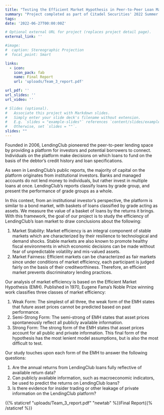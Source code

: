 ```yaml
---
title: "Testing the Efficient Market Hypothesis in Peer-to-Peer Loan Markets"
summary: "Project completed as part of Citadel Securities' 2022 Summer Data Open"
tags:
date: '2022-06-27T00:00:00Z'

# Optional external URL for project (replaces project detail page).
external_link: ''

#image: 
#  caption: Stereographic Projection
#  focal_point: Smart

links:
  - icon: 
    icon_pack: fab
    name: Final Report
    url: 'uploads/Team_3_report.pdf'

url_pdf: ''
url_slides: ''
url_video: ''

# Slides (optional).
#   Associate this project with Markdown slides.
#   Simply enter your slide deck's filename without extension.
#   E.g. `slides = "example-slides"` references `content/slides/example-slides.md`.
#   Otherwise, set `slides = ""`.
slides: ""
---
```


Founded in 2006, LendingClub pioneered the peer-to-peer lending space by providing a platform for investors
and potential borrowers to connect. Individuals on the platform make decisions on which loans to fund on the
basis of the debtor’s credit history and loan specifications.

As seen in LendingClub’s public reports, the majority of capital on the platform originates from institutional
investors. Banks and managed accounts do not lend money to individuals, but rather invest in multiple loans
at once. LendingClub’s reports classify loans by grade group, and present the performance of grade groups as
a whole.

In this context, from an institutional investor’s perspective, the platform is similar to a bond market, with
baskets of loans classified by grade acting as assets. We measure the value of a basket of loans by the returns it
brings. With this framework, the goal of our project is to study the efficiency of LendingClub’s loan market to
draw conclusions about the following:

  1. Market Stability: Market efficiency is an integral component of stable markets which are characterized
by their resilience to technological and demand shocks. Stable markets are also known to promote healthy
fiscal environments in which economic decisions can be made without fear of unpredictable volatility and
mis-valued assets.
  2. Market Fairness: Efficient markets can be characterized as fair markets since under conditions of market
efficiency, each participant is judged fairly on the basis of their creditworthiness. Therefore, an efficient
market prevents discriminatory lending practices.

Our analysis of market efficiency is based on the Efficient Market Hypothesis (EMH). Published in 1970, Eugene
Fama’s Noble Prize winning work classifies three classes of market efficiency:
  1. Weak Form: The simplest of all three, the weak form of the EMH states that future asset prices cannot be
predicted based on past performance.
  2. Semi-Strong Form: The semi-strong of EMH states that asset prices spontaneously reflect all publicly
available information.
  3. Strong Form: The strong form of the EMH states that asset prices account for all public and private
information. This final form of the hypothesis has the most lenient model assumptions, but is also the
most difficult to test.

Our study touches upon each form of the EMH to answer the following questions:

  1. Are the annual returns from LendingClub loans fully reflective of available return data?
  2. Can publicly available information, such as macroeconomic indicators, be used to predict the returns on
LendingClub loans?
  3. Is there evidence for insider trading or other leakage of private information on the LendingClub platform?


{{% staticref "uploads/Team_3_report.pdf" "newtab" %}}Final Report{{% /staticref %}}